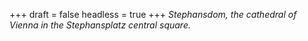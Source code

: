 
+++
draft = false
headless = true
+++
_Stephansdom, the cathedral of Vienna in the Stephansplatz central square._
